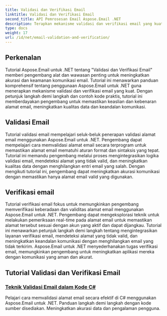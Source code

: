 ```yaml
---
title: Validasi dan Verifikasi Email
linktitle: Validasi dan Verifikasi Email
second_title: API Pemrosesan Email Aspose.Email .NET
description: Terapkan mekanisme validasi dan verifikasi email yang kuat menggunakan tutorial Aspose.Email untuk .NET. Meningkatkan akurasi dan keamanan komunikasi.
type: docs
weight: 17
url: /id/net/email-validation-and-verification/
---
```


## Perkenalan

Tutorial Aspose.Email untuk .NET tentang "Validasi dan Verifikasi Email" memberi pengembang alat dan wawasan penting untuk meningkatkan akurasi dan keamanan komunikasi email. Tutorial ini menawarkan panduan komprehensif tentang penggunaan Aspose.Email untuk .NET guna menerapkan mekanisme validasi dan verifikasi email yang kuat. Dengan petunjuk langkah demi langkah dan contoh kode praktis, tutorial ini memberdayakan pengembang untuk memastikan keaslian dan kebenaran alamat email, meningkatkan kualitas data dan keandalan komunikasi.

## Validasi Email

Tutorial validasi email mempelajari seluk-beluk penerapan validasi alamat email menggunakan Aspose.Email untuk .NET. Pengembang dapat mempelajari cara memvalidasi alamat email secara terprogram untuk memastikan alamat email mematuhi aturan format dan sintaksis yang tepat. Tutorial ini memandu pengembang melalui proses mengintegrasikan logika validasi email, mendeteksi alamat yang tidak valid, dan meningkatkan kualitas data dengan menghilangkan entri email yang salah. Dengan mengikuti tutorial ini, pengembang dapat meningkatkan akurasi komunikasi dengan memastikan hanya alamat email valid yang digunakan.

## Verifikasi email

Tutorial verifikasi email fokus untuk memungkinkan pengembang memverifikasi keberadaan dan validitas alamat email menggunakan Aspose.Email untuk .NET. Pengembang dapat mengeksplorasi teknik untuk melakukan pemeriksaan real-time pada alamat email untuk memastikan alamat tersebut sesuai dengan akun yang aktif dan dapat dijangkau. Tutorial ini menawarkan petunjuk langkah demi langkah tentang mengintegrasikan layanan verifikasi email, mendeteksi alamat yang tidak valid, dan meningkatkan keandalan komunikasi dengan menghilangkan email yang tidak terkirim. Aspose.Email untuk .NET menyederhanakan tugas verifikasi email, memungkinkan pengembang untuk meningkatkan aplikasi mereka dengan komunikasi yang aman dan akurat.

## Tutorial Validasi dan Verifikasi Email
### [Teknik Validasi Email dalam Kode C#](./email-validation-techniques-in-csharp-code/)
Pelajari cara memvalidasi alamat email secara efektif di C# menggunakan Aspose.Email untuk .NET. Panduan langkah demi langkah dengan kode sumber disediakan. Meningkatkan akurasi data dan pengalaman pengguna.